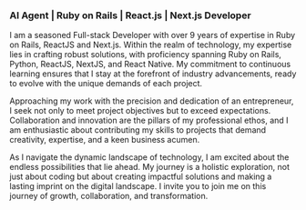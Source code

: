 ### AI Agent | Ruby on Rails | React.js | Next.js Developer 

I am a seasoned Full-stack Developer with over 9 years of expertise in Ruby on Rails, ReactJS and Next.js. Within the realm of technology, my expertise lies in crafting robust solutions, with proficiency spanning Ruby on Rails, Python, ReactJS, NextJS, and React Native. My commitment to continuous learning ensures that I stay at the forefront of industry advancements, ready to evolve with the unique demands of each project.

Approaching my work with the precision and dedication of an entrepreneur, I seek not only to meet project objectives but to exceed expectations. Collaboration and innovation are the pillars of my professional ethos, and I am enthusiastic about contributing my skills to projects that demand creativity, expertise, and a keen business acumen.

As I navigate the dynamic landscape of technology, I am excited about the endless possibilities that lie ahead. My journey is a holistic exploration, not just about coding but about creating impactful solutions and making a lasting imprint on the digital landscape. I invite you to join me on this journey of growth, collaboration, and transformation.
